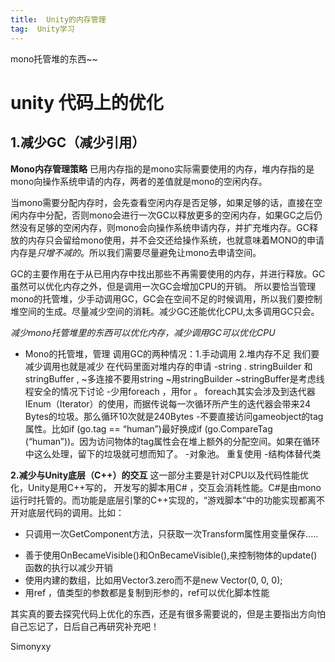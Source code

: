 ```yaml
---
title:  Unity的内存管理
tag:  Unity学习
---
```

mono托管堆的东西~~
<!-- more -->
# unity 代码上的优化

## 1.减少GC（减少引用）
**Mono内存管理策略**
已用内存指的是mono实际需要使用的内存，堆内存指的是mono向操作系统申请的内存，两者的差值就是mono的空闲内存。

当mono需要分配内存时，会先查看空闲内存是否足够，如果足够的话，直接在空闲内存中分配，否则mono会进行一次GC以释放更多的空闲内存，如果GC之后仍然没有足够的空闲内存，则mono会向操作系统申请内存，并扩充堆内存。GC释放的内存只会留给mono使用，并不会交还给操作系统，也就意味着MONO的申请内存是*只增不减的*。所以我们需要尽量避免让mono去申请空间。

GC的主要作用在于从已用内存中找出那些不再需要使用的内存，并进行释放。GC虽然可以优化内存之外，但是调用一次GC会增加CPU的开销。 所以要恰当管理mono的托管堆，少手动调用GC，GC会在空间不足的时候调用，所以我们要控制堆空间的生成。尽量减少空间的消耗。减少GC还能优化CPU,太多调用GC只会。

*减少mono托管堆里的东西可以优化内存，减少调用GC可以优化CPU*
+ Mono的托管堆，管理
  调用GC的两种情况：1.手动调用 2.堆内存不足
  我们要减少调用也就是减少 在代码里面对堆内存的申请
-string . stringBuilder 和stringBuffer , ~多连接不要用string  ~用stringBuilder ~stringBuffer是考虑线程安全的情况下讨论
-少用foreach ，用for 。 foreach其实会涉及到迭代器IEnum（Iterator）的使用，而据传说每一次循环所产生的迭代器会带来24 Bytes的垃圾。那么循环10次就是240Bytes
-不要直接访问gameobject的tag属性。比如if (go.tag == “human”)最好换成if (go.CompareTag (“human”))。因为访问物体的tag属性会在堆上额外的分配空间。如果在循环中这么处理，留下的垃圾就可想而知了。
-对象池。 重复使用
-结构体替代类


**2.减少与Unity底层（C++）的交互**
这一部分主要是针对CPU以及代码性能优化，Unity是用C++写的， 开发写的脚本用C# ，交互会消耗性能。C#是由mono运行时托管的。而功能是底层引擎的C++实现的，“游戏脚本”中的功能实现都离不开对底层代码的调用。比如：
+ 只调用一次GetComponent方法，只获取一次Transform属性用变量保存.....
- 善于使用OnBecameVisible()和OnBecameVisible(),来控制物体的update()函数的执行以减少开销
- 使用内建的数组，比如用Vector3.zero而不是new Vector(0, 0, 0);
- 用ref ，值类型的参数都是复制到形参的，ref可以优化脚本性能

其实真的要去探究代码上优化的东西，还是有很多需要说的，但是主要指出方向怕自己忘记了，日后自己再研究补充吧！

Simonyxy